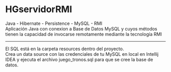 # HGservidorRMI
Java - Hibernate - Persistence - MySQL - RMI
<br>
Aplicación Java con conexion a Base de Datos MySQL y cuyos métodos tienen la capacidad de invocarse remotamente mediante la tecnología RMI 
<br>
- - - - - - - - - - - - - - - - - - - - - - - - - - - - - - - - - - - - - - - - - - - - - - - - - - - - - - - - - - - - - - - - - - - - - - - - - - - - -
El SQL está en la carpeta resources dentro del proyecto.
<br>
Crea un data source con las credenciales de tu MySQL en local en Intellij IDEA y ejecuta el archivo juego_tronos.sql para que se cree la base de datos.

